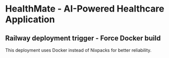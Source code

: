 # HealthMate - AI-Powered Healthcare Application

## Railway deployment trigger - Force Docker build
This deployment uses Docker instead of Nixpacks for better reliability.
